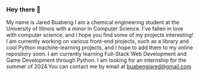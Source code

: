 ### Hey there 👋
My name is Jared Buabeng  I am a chemical engineering student at the University of Illinois with a minor in Computer Science. I've fallen in love with computer science, and I hope you find some of my projects interesting! I am currently working on various front-end projects, such as a library and cool Python machine-learning projects, and I hope to add them to my online repository soon. I am currently learning Full-Stack Web Development and Game Development through Python. I am looking for an internship for the summer of 2024.You can contact me by email at buabengjared@gmail.com

<!--
**buabeng2/buabeng2** is a ✨ _special_ ✨ repository because its `README.md` (this file) appears on your GitHub profile.

Here are some ideas to get you started:

- 🔭 I’m currently working on ...
- 🌱 I’m currently learning ...
- 👯 I’m looking to collaborate on ...
- 🤔 I’m looking for help with ...
- 💬 Ask me about ...
- 📫 How to reach me: ...
- 😄 Pronouns: ...
- ⚡ Fun fact: ...
-->
